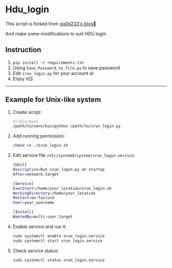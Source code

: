 # Hdu_login

This script is forked from [xia0ji233's blog](https://xia0ji233.pro/2021/12/08/%E6%A0%A1%E5%9B%AD%E7%BD%91%E6%A8%A1%E6%8B%9F%E7%99%BB%E5%BD%95/):paperclip:

And make some modifications to suit HDU login.

## Instruction

1. ``pip install -r requirements.txt``
2. Using ``Save_Password_to_file.py`` to save password
3. Edit ``srun_login.py`` for your account id
4. Enjoy it:wink:.

------

## Example for Unix-like system

1. Create script:

   ````bash
   #!/bin/bash
   /path/to/venv/bin/python /path/to/srun_login.py
   ````

2. Add running permission:

   ````bash
   chmod +x ./srun_login.sh
   ````

3. Edit service file ``/etc/systemd/system/srun_login.service``:

   ````bash
   [Unit]
   Description=Run srun_login.py at startup
   After=network.target
   
   [Service]
   ExecStart=/home/your_location/srun_login.sh
   WorkingDirectory=/home/your_location
   Restart=on-failure
   User=your_username
   
   [Install]
   WantedBy=multi-user.target
   ````

4. Enable service and run it:

   ````bash
   sudo systemctl enable srun_login.service
   sudo systemctl start srun_login.service
   ````

5. Check service status:

   ````bash
   sudo systemctl status srun_login.service
   ````

